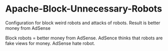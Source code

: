 # Apache-Block-Unnecessary-Robots
Configuration for block weird robots and attacks of robots. Result is better money from AdSense

Block robots = better money from AdSense. AdSence thinks that robots are fake views for money. AdSense hate robot. 
